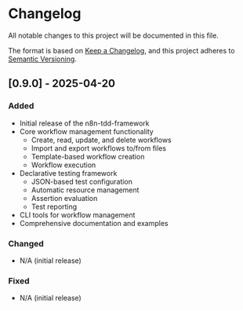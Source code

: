 # Changelog

All notable changes to this project will be documented in this file.

The format is based on [Keep a Changelog](https://keepachangelog.com/en/1.0.0/),
and this project adheres to [Semantic Versioning](https://semver.org/spec/v2.0.0.html).

## [0.9.0] - 2025-04-20

### Added
- Initial release of the n8n-tdd-framework
- Core workflow management functionality
  - Create, read, update, and delete workflows
  - Import and export workflows to/from files
  - Template-based workflow creation
  - Workflow execution
- Declarative testing framework
  - JSON-based test configuration
  - Automatic resource management
  - Assertion evaluation
  - Test reporting
- CLI tools for workflow management
- Comprehensive documentation and examples

### Changed
- N/A (initial release)

### Fixed
- N/A (initial release)